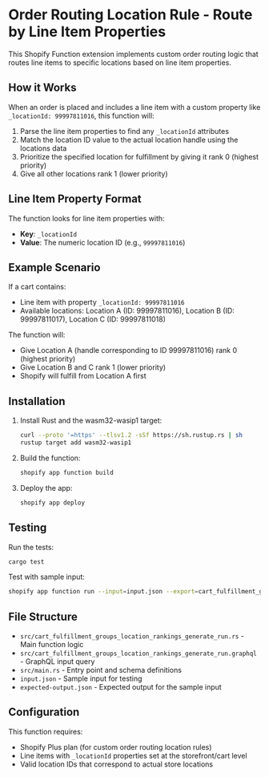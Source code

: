 # Order Routing Location Rule - Route by Line Item Properties

This Shopify Function extension implements custom order routing logic that routes line items to specific locations based on line item properties.

## How it Works

When an order is placed and includes a line item with a custom property like `_locationId: 99997811016`, this function will:

1. Parse the line item properties to find any `_locationId` attributes
2. Match the location ID value to the actual location handle using the locations data
3. Prioritize the specified location for fulfillment by giving it rank 0 (highest priority)
4. Give all other locations rank 1 (lower priority)

## Line Item Property Format

The function looks for line item properties with:
- **Key**: `_locationId` 
- **Value**: The numeric location ID (e.g., `99997811016`)

## Example Scenario

If a cart contains:
- Line item with property `_locationId: 99997811016`
- Available locations: Location A (ID: 99997811016), Location B (ID: 99997811017), Location C (ID: 99997811018)

The function will:
- Give Location A (handle corresponding to ID 99997811016) rank 0 (highest priority)
- Give Location B and C rank 1 (lower priority)
- Shopify will fulfill from Location A first

## Installation

1. Install Rust and the wasm32-wasip1 target:
   ```bash
   curl --proto '=https' --tlsv1.2 -sSf https://sh.rustup.rs | sh
   rustup target add wasm32-wasip1
   ```

2. Build the function:
   ```bash
   shopify app function build
   ```

3. Deploy the app:
   ```bash
   shopify app deploy
   ```

## Testing

Run the tests:
```bash
cargo test
```

Test with sample input:
```bash
shopify app function run --input=input.json --export=cart_fulfillment_groups_location_rankings_generate_run
```

## File Structure

- `src/cart_fulfillment_groups_location_rankings_generate_run.rs` - Main function logic
- `src/cart_fulfillment_groups_location_rankings_generate_run.graphql` - GraphQL input query
- `src/main.rs` - Entry point and schema definitions
- `input.json` - Sample input for testing
- `expected-output.json` - Expected output for the sample input

## Configuration

This function requires:
- Shopify Plus plan (for custom order routing location rules)
- Line items with `_locationId` properties set at the storefront/cart level
- Valid location IDs that correspond to actual store locations
